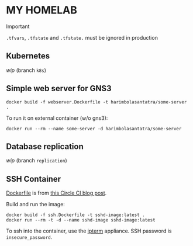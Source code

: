 # MY HOMELAB

> [!IMPORTANT]
`.tfvars`, `.tfstate` and `.tfstate.` must be ignored in production

## Kubernetes
*wip* (branch `k8s`)

## Simple web server for GNS3

    docker build -f webserver.Dockerfile -t harimbolasantatra/some-server .

To run it on external container (w/o gns3):

    docker run --rm --name some-server -d harimbolasantatra/some-server

## Database replication
*wip* (branch `replication`)

## SSH Container
[Dockerfile](ssh.Dockerfile) is from [this Circle CI blog post](https://circleci.com/blog/ssh-into-docker-container/).

Build and run the image:
```
docker build -f ssh.Dockerfile -t sshd-image:latest .
docker run --rm -t -d --name sshd-image sshd-image:latest
```

To ssh into the container, use the [ipterm](https://gns3.com/marketplace/appliances/ipterm) appliance.
SSH password is `insecure_password`.
